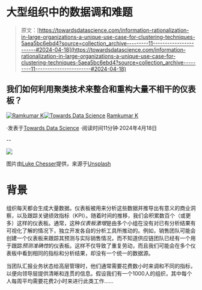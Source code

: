 # 大型组织中的数据调和难题

> 原文：[https://towardsdatascience.com/information-rationalization-in-large-organizations-a-unique-use-case-for-clustering-techniques-5aea5bc6ebd4?source=collection_archive---------11-----------------------#2024-04-18](https://towardsdatascience.com/information-rationalization-in-large-organizations-a-unique-use-case-for-clustering-techniques-5aea5bc6ebd4?source=collection_archive---------11-----------------------#2024-04-18)

## 我们如何利用聚类技术来整合和重构大量不相干的仪表板？

[](https://medium.com/@rkumar5680?source=post_page---byline--5aea5bc6ebd4--------------------------------)[![Ramkumar K](../Images/37695331380b695bbc3b3a23eae6a267.png)](https://medium.com/@rkumar5680?source=post_page---byline--5aea5bc6ebd4--------------------------------)[](https://towardsdatascience.com/?source=post_page---byline--5aea5bc6ebd4--------------------------------)[![Towards Data Science](../Images/a6ff2676ffcc0c7aad8aaf1d79379785.png)](https://towardsdatascience.com/?source=post_page---byline--5aea5bc6ebd4--------------------------------) [Ramkumar K](https://medium.com/@rkumar5680?source=post_page---byline--5aea5bc6ebd4--------------------------------)

·发表于[Towards Data Science](https://towardsdatascience.com/?source=post_page---byline--5aea5bc6ebd4--------------------------------) ·阅读时间11分钟·2024年4月18日

--

![](../Images/bcae24d24bf41e4ff935fb3b1e30a2ff.png)

图片由[Luke Chesser](https://unsplash.com/@lukechesser?utm_source=medium&utm_medium=referral)提供，来源于[Unsplash](https://unsplash.com/?utm_source=medium&utm_medium=referral)

# 背景

组织每天都会生成大量数据。仪表板被用来分析这些数据并推导出有意义的商业洞察，以及跟踪关键绩效指标（KPI）。随着时间的推移，我们会积累数百个（或更多）这样的仪表板。通常，这种*仪表板激增*是由多个小组在没有对已有分析结果有可视化了解的情况下，独立开发各自的分析工具所推动的。例如，销售团队可能会创建一个仪表板来跟踪其预测与实际销售情况，而不知道供应链团队已经有一个用于跟踪*预测准确性*的仪表板。这样不仅导致了重复劳动，而且我们可能会在多个仪表板中看到相同的指标和分析结果，却没有一个统一的数据源。

当团队汇报业务状态给高层管理时，他们通常需要花费数小时来调和不同的指标，以便向领导层提供清晰和连贯的信息。假设我们有一个1000人的组织，其中每个人每周平均需要花费2小时来进行此类工作……
